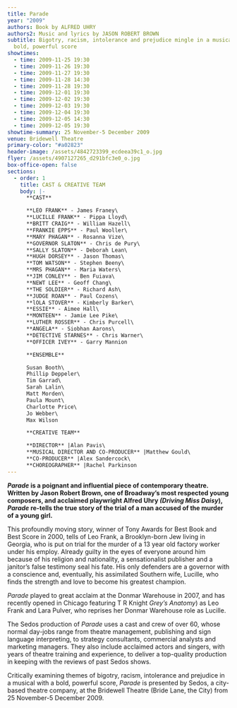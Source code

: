 ```yaml
---
title: Parade
year: "2009"
authors: Book by ALFRED UHRY
authors2: Music and lyrics by JASON ROBERT BROWN
subtitle: Bigotry, racism, intolerance and prejudice mingle in a musical with a
  bold, powerful score
showtimes:
  - time: 2009-11-25 19:30
  - time: 2009-11-26 19:30
  - time: 2009-11-27 19:30
  - time: 2009-11-28 14:30
  - time: 2009-11-28 19:30
  - time: 2009-12-01 19:30
  - time: 2009-12-02 19:30
  - time: 2009-12-03 19:30
  - time: 2009-12-04 19:30
  - time: 2009-12-05 14:30
  - time: 2009-12-05 19:30
showtime-summary: 25 November-5 December 2009
venue: Bridewell Theatre
primary-color: "#a02823"
header-image: /assets/4842723399_ecdeea39c1_o.jpg
flyer: /assets/4907127265_d291bfc3e0_o.jpg
box-office-open: false
sections:
  - order: 1
    title: CAST & CREATIVE TEAM
    body: |-
      **CAST**

      **LEO FRANK** - James Franey\
      **LUCILLE FRANK** - Pippa Lloyd\
      **BRITT CRAIG** - William Hazell\
      **FRANKIE EPPS** - Paul Wooller\
      **MARY PHAGAN** - Rosanna Vize\
      **GOVERNOR SLATON** - Chris de Pury\
      **SALLY SLATON** - Deborah Lean\
      **HUGH DORSEY** - Jason Thomas\
      **TOM WATSON** - Stephen Beeny\
      **MRS PHAGAN** - Maria Waters\
      **JIM CONLEY** - Ben Fuiava\
      **NEWT LEE** - Geoff Chang\
      **THE SOLDIER** - Richard Ash\
      **JUDGE ROAN** - Paul Cozens\
      **lOLA STOVER** - Kimberly Barker\
      **ESSIE** - Aimee Hall\
      **MONTEEN** - Jamie Lee Pike\
      **LUTHER ROSSER** - Chris Purcell\
      **ANGELA** - Siobhan Aarons\
      **DETECTIVE STARNES** - Chris Warner\
      **OFFICER IVEY** - Garry Mannion

      **ENSEMBLE**

      Susan Booth\
      Phillip Deppeler\
      Tim Garrad\
      Sarah Lalin\
      Matt Morden\
      Paula Mount\
      Charlotte Price\
      Jo Webber\
      Max Wilson

      **CREATIVE TEAM**

      **DIRECTOR** |Alan Pavis\
      **MUSICAL DIRECTOR AND CO-PRODUCER** |Matthew Gould\
      **CO-PRODUCER** |Alex Sandercock\
      **CHOREOGRAPHER** |Rachel Parkinson
---
```

***Parade* is a poignant and influential piece of contemporary theatre. Written by Jason Robert Brown, one of Broadway’s most respected young composers, and acclaimed playwright Alfred Uhry *(Driving Miss Daisy*), *Parade* re-tells the true story of the trial of a man accused of the murder of a young girl.**

This profoundly moving story, winner of Tony Awards for Best Book and Best Score in 2000, tells of Leo Frank, a Brooklyn-born Jew living in Georgia, who is put on trial for the murder of a 13 year old factory worker under his employ. Already guilty in the eyes of everyone around him because of his religion and nationality, a sensationalist publisher and a janitor’s false testimony seal his fate. His only defenders are a governor with a conscience and, eventually, his assimilated Southern wife, Lucille, who finds the strength and love to become his greatest champion.

*Parade* played to great acclaim at the Donmar Warehouse in 2007, and has recently opened in Chicago featuring T R Knight *Grey’s Anatomy*) as Leo Frank and Lara Pulver, who reprises her Donmar Warehouse role as Lucille.

The Sedos production of *Parade* uses a cast and crew of over 60, whose normal day-jobs range from theatre management, publishing and sign language interpreting, to strategy consultants, commercial analysts and marketing managers. They also include acclaimed actors and singers, with years of theatre training and experience, to deliver a top-quality production in keeping with the reviews of past Sedos shows.

Critically examining themes of bigotry, racism, intolerance and prejudice in a musical with a bold, powerful score, *Parade* is presented by Sedos, a city-based theatre company, at the Bridewell Theatre (Bride Lane, the City) from 25 November-5 December 2009.